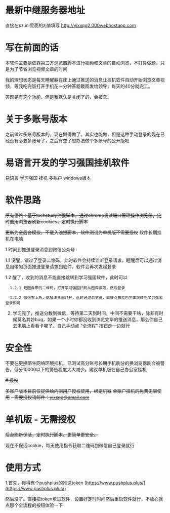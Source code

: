 # 最新中继服务器地址
直接在pz.ini里面的zj值填写 http://yixxqg2.000webhostapp.com


# 写在前面的话
本软件主要是依靠第三方浏览器脚本进行视频和文章的自动浏览，不打算做题，只是为了节省浏览视频文章的时间

我的理想状态是每天睡醒躺在床上通过推送的消息让挂机软件自动开始浏览文章视频，等我吃完饭打开手机花一分钟答题截图发给领导，每天的40分就完工。

答题是有这个功能，但是我默认是关闭了的，会被查。

# 关于多账号版本
之前做过多账号版本的。现在懒得做了。其实也能做，但是这种手动登录的现在已经没有必要多账号了，之后有空了想办法做个多账号的公开版吧

# 易语言开发的学习强国挂机软件
易语言 学习强国 挂机 ~~多账户~~ windows版本

# 软件思路
~~原有思路：基于techstudy油猴脚本，通过chrome调试端口管理操作浏览器。定时启用浏览器刷新cookies，定时执行脚本~~

~~更新为全后台模拟，不载入油猴脚本，软件测试为单机版不需要授权~~
软件长期挂机在电脑

1.时间到推送登录消息到微信公众号

  1.1 没醒，错过了登录二维码，此时软件会持续监听登录请求，睡醒后可以通过消息自带的页面推送登录请求到软件，软件会再次发起登录
  
  1.2 醒了，收到的消息不能直接跳转到学习强国软件，此时可以

      1.2.1 截图自带的二维码，打开学习强国扫码从图库读取，然后登录
      
      1.2.2 微信右上角，选择浏览器打开，此时通过浏览器，直接点击蓝色字体跳转到学习强国登录即可
      
2. 学习完了，推送分数到微信，等待第二天到时间，中间不需要干啥，除非有时候莫名其妙bug，如果一个小时你都没收到浏览完毕的推送消息，那么你自己去电脑上看看卡哪了。自己手动点 “全流程” 按钮走一边就行
   

# 安全性

不要在更换陌生网络环境挂机，已测试高分账号长期手机刷分的换浏览器刷会被警告。低分10000以下的警告程度大大减少。建议单机版在自己办公室挂机

~~# 授权~~

~~多账户版本目前仅提供给内测用户授权使用，绑定机器~~
~~单账户挂机的免费无限使用~~
~~- 需要授权请邮件：yixxqg@gmail.com~~

# 单机版 - 无需授权
~~后台刷新保活，定时执行脚本。更简单更安全。~~

现在不保活cookie，每天使用指令获取二维码到微信自己登录就行

# 使用方式
1.首先，你得有个pushplus的推送token   [https://www.pushplus.plus/](https://www.pushplus.plus/)

然后没了。直接把token填进软件，设置好定时时间然后重启软件就行，不放心就点那个全流程的按钮体验一下

